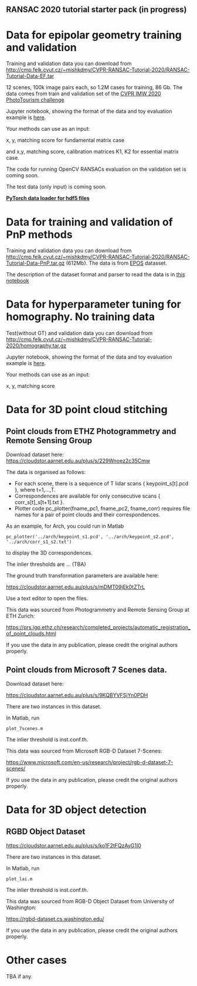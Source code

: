 ## RANSAC 2020 tutorial starter pack (in progress)

# Data for epipolar geometry training and validation

Training and validation data you can download from http://cmp.felk.cvut.cz/~mishkdmy/CVPR-RANSAC-Tutorial-2020/RANSAC-Tutorial-Data-EF.tar

12 scenes, 100k image pairs each, so 1.2M cases for training, 86 Gb.
The data comes from train and validation set of the [CVPR IMW 2020 PhotoTourism challenge](https://vision.uvic.ca/image-matching-challenge/data/)


Jupyter notebook, showing the format of the data and toy evaluation example is [here](parse_EF_data.ipynb).



Your methods can use as an input:

x, y, matching score for fundamental matrix case 

and x,y, matching score, calibration matrices K1, K2 for essential matrix case.

The code for running OpenCV RANSACs evaluation on the validation set is coming soon.

The test data (only input) is coming soon.

[**PyTorch data loader for hdf5 files**](hdf5reader.py)


# Data for training and validation of PnP methods

Training and validation data you can download from http://cmp.felk.cvut.cz/~mishkdmy/CVPR-RANSAC-Tutorial-2020/RANSAC-Tutorial-Data-PnP.tar.gz (612Mb).
The data is from [EPOS](http://cmp.felk.cvut.cz/epos/) datasset. 

The description of the dataset format and parser to read the data is in [this notebook](https://github.com/ducha-aiki/ransac-tutorial-2020-data/blob/master/PnP%20parse%20data.ipynb)



# Data for hyperparameter tuning for homography. No training data

Test(without GT) and validation data you can download from http://cmp.felk.cvut.cz/~mishkdmy/CVPR-RANSAC-Tutorial-2020/homography.tar.gz


Jupyter notebook, showing the format of the data and toy evaluation example is [here](parse_H_data.ipynb).


Your methods can use as an input:

x, y, matching score 

# Data for 3D point cloud stitching


## Point clouds from ETHZ Photogrammetry and Remote Sensing Group

Download dataset here:
https://cloudstor.aarnet.edu.au/plus/s/229Wnoez2c35Cmw

The data is organised as follows:
- For each scene, there is a sequence of T lidar scans { keypoint_s[t].pcd }, where t=1,...,T.
- Correspondences are available for only consecutive scans { corr_s[t]_s[t+1].txt }.
- Plotter code pc_plotter(fname_pc1, fname_pc2, fname_corr) requires file names for a pair of point clouds and their correspondences.

As an example, for Arch, you could run in Matlab
```
pc_plotter('../arch/keypoint_s1.pcd', '../arch/keypoint_s2.pcd', '../arch/corr_s1_s2.txt')
```
to display the 3D correspondences.

The inlier thresholds are ... (TBA)

The ground truth transformation parameters are available here:

https://cloudstor.aarnet.edu.au/plus/s/mDMT09jEk0tZTrL

Use a text editor to open the files.

This data was sourced from Photogrammetry and Remote Sensing Group at ETH Zurich:

https://prs.igp.ethz.ch/research/completed_projects/automatic_registration_of_point_clouds.html

If you use the data in any publication, please credit the original authors properly.

## Point clouds from Microsoft 7 Scenes data.

Download dataset here:

https://cloudstor.aarnet.edu.au/plus/s/9KQBYVFSjYn0PDH

There are two instances in this dataset.

In Matlab, run
```
plot_7scenes.m
```
The inlier threshold is inst.conf.th.

This data was sourced from Microsoft RGB-D Dataset 7-Scenes:

https://www.microsoft.com/en-us/research/project/rgb-d-dataset-7-scenes/

If you use the data in any publication, please credit the original authors properly.

# Data for 3D object detection

## RGBD Object Dataset
https://cloudstor.aarnet.edu.au/plus/s/ko1F2tFQzAyG1I0

There are two instances in this dataset.

In Matlab, run
```
plot_lai.m
```
The inlier threshold is inst.conf.th.

This data was sourced from RGB-D Object Dataset from University of Washington:

https://rgbd-dataset.cs.washington.edu/

If you use the data in any publication, please credit the original authors properly.

# Other cases

TBA if any.



